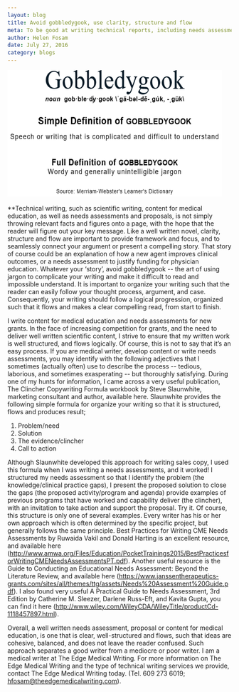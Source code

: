 ```yaml
---
layout: blog
title: Avoid gobbledygook, use clarity, structure and flow
meta: To be good at writing technical reports, including needs assessments, grant proposals, and content for continuing medical education, you really have to put yourself in the mindset of a fine chef.
author: Helen Fosam
date: July 27, 2016
category: blogs
---
```

![blog-3-image](/assets/img/blog3-pic.png)

**Technical writing, such as scientific writing, content for medical education, as well as needs assessments and proposals, is not simply throwing relevant facts and figures onto a page, with the hope that the reader will figure out your key message.  Like a well written novel, clarity, structure and flow are important to provide framework and focus, and to seamlessly connect your argument or present a compelling story. That story of course could be an explanation of how a new agent improves clinical outcomes, or a needs assessment to justify funding for physician education. Whatever your ‘story’, avoid gobbledygook -- the art of using jargon to complicate your writing and make it difficult to read and impossible understand. It is important to organize your writing such that the reader can easily follow your thought process, argument, and case. Consequently, your writing should follow a logical progression, organized such that it flows and makes a clear compelling read, from start to finish.

I write content for medical education and needs assessments for new grants. In the face of increasing competition for grants, and the need to deliver well written scientific content, I strive to ensure that my written work is well structured, and flows logically. Of course, this is not to say that it’s an easy process. If you are medical writer, develop content or write needs assessments, you may identify with the following adjectives that I sometimes (actually often) use to describe the process -- tedious, laborious, and sometimes exasperating -- but thoroughly satisfying. During one of my hunts for information, I came across a very useful publication, The Clincher Copywriting Formula workbook by Steve Slaunwhite, marketing consultant and author, available here. Slaunwhite provides the following simple formula for organize your writing so that it is structured, flows and produces result; 

1.	Problem/need
2.	Solution
3.	The evidence/clincher
4.	Call to action

Although Slaunwhite developed this approach for writing sales copy, I used this formula when I was writing a needs assessments, and it worked! I structured my needs assessment so that I identify the problem (the knowledge/clinical practice gaps), I present the proposed solution to close the gaps (the proposed activity/program and agenda) provide examples of previous programs that have worked and capability deliver (the clincher), with an invitation to take action and support the proposal. Try it. Of course, this structure is only one of several examples. Every writer has his or her own approach which is often determined by the specific project, but generally follows the same principle. Best Practices for Writing CME Needs Assessments by Ruwaida Vakil and Donald Harting is an excellent resource, and available here (http://www.amwa.org/Files/Education/PocketTrainings2015/BestPracticesforWritingCMENeedsAssessmentsPT.pdf). Another useful resource is the Guide to Conducting an Educational Needs Assessment: Beyond the Literature Review, and available here (https://www.janssentherapeutics-grants.com/sites/all/themes/ttg/assets/Needs%20Assessment%20Guide.pdf). I also found very useful A Practical Guide to Needs Assessment, 3rd Edition by Catherine M. Sleezer, Darlene Russ-Eft, and Kavita Gupta, you can find it here (http://www.wiley.com/WileyCDA/WileyTitle/productCd-1118457897.html).
 

Overall, a well written needs assessment, proposal or content for medical education, is one that is clear, well-structured and flows, such that ideas are cohesive, balanced, and does not leave the reader confused. Such approach separates a good writer from a mediocre or poor writer. I am a medical writer at The Edge Medical Writing. For more information on The Edge Medical Writing and the type of technical writing services we provide, contact The Edge Medical Writing today. (Tel. 609 273 6019; hfosam@theedgemedicalwriting.com).


 
